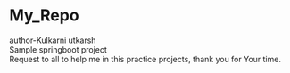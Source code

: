 # My_Repo
author-Kulkarni utkarsh
<br>
Sample springboot project 
<br>
Request to all to help me in this practice projects, thank you for Your time.
